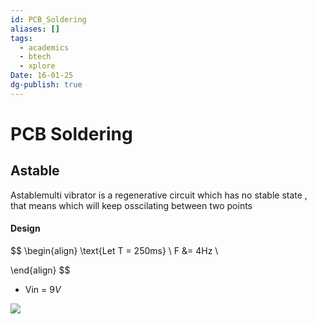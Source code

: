 ```yaml
---
id: PCB_Soldering
aliases: []
tags:
  - academics
  - btech
  - xplore
Date: 16-01-25
dg-publish: true
---
```

# PCB Soldering

## Astable 
Astablemulti vibrator is a regenerative circuit which has no stable state , that means which will keep osscilating between two points 
#### Design

$$
\begin{align}
\text{Let T = 250ms} \\
F &= 4Hz \\
 
\end{align}
$$

- Vin = $9V$

![](https://www.electronics-tutorials.ws/wp-content/uploads/2018/05/waveforms-tim20.gif)
